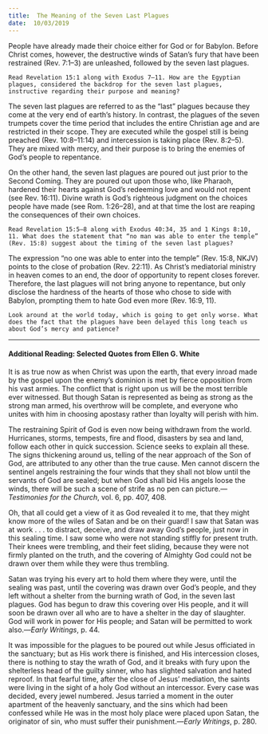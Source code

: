 ```yaml
---
title:  The Meaning of the Seven Last Plagues
date:  10/03/2019
---
```


People have already made their choice either for God or for Babylon. Before Christ comes, however, the destructive winds of Satan’s fury that have been restrained (Rev. 7:1–3) are unleashed, followed by the seven last plagues.

`Read Revelation 15:1 along with Exodus 7–11. How are the Egyptian plagues, considered the backdrop for the seven last plagues, instructive regarding their purpose and meaning?`

The seven last plagues are referred to as the “last” plagues because they come at the very end of earth’s history. In contrast, the plagues of the seven trumpets cover the time period that includes the entire Christian age and are restricted in their scope. They are executed while the gospel still is being preached (Rev. 10:8–11:14) and intercession is taking place (Rev. 8:2–5). They are mixed with mercy, and their purpose is to bring the enemies of God’s people to repentance.

On the other hand, the seven last plagues are poured out just prior to the Second Coming. They are poured out upon those who, like Pharaoh, hardened their hearts against God’s redeeming love and would not repent (see Rev. 16:11). Divine wrath is God’s righteous judgment on the choices people have made (see Rom. 1:26–28), and at that time the lost are reaping the consequences of their own choices.

`Read Revelation 15:5–8 along with Exodus 40:34, 35 and 1 Kings 8:10, 11. What does the statement that “no man was able to enter the temple” (Rev. 15:8) suggest about the timing of the seven last plagues?`

The expression “no one was able to enter into the temple” (Rev. 15:8, NKJV) points to the close of probation (Rev. 22:11). As Christ’s mediatorial ministry in heaven comes to an end, the door of opportunity to repent closes forever. Therefore, the last plagues will not bring anyone to repentance, but only disclose the hardness of the hearts of those who chose to side with Babylon, prompting them to hate God even more (Rev. 16:9, 11).

`Look around at the world today, which is going to get only worse. What does the fact that the plagues have been delayed this long teach us about God’s mercy and patience?`

---

#### Additional Reading: Selected Quotes from Ellen G. White

It is as true now as when Christ was upon the earth, that every inroad made by the gospel upon the enemy’s dominion is met by fierce opposition from his vast armies. The conflict that is right upon us will be the most terrible ever witnessed. But though Satan is represented as being as strong as the strong man armed, his overthrow will be complete, and everyone who unites with him in choosing apostasy rather than loyalty will perish with him. 

The restraining Spirit of God is even now being withdrawn from the world. Hurricanes, storms, tempests, fire and flood, disasters by sea and land, follow each other in quick succession. Science seeks to explain all these. The signs thickening around us, telling of the near approach of the Son of God, are attributed to any other than the true cause. Men cannot discern the sentinel angels restraining the four winds that they shall not blow until the servants of God are sealed; but when God shall bid His angels loose the winds, there will be such a scene of strife as no pen can picture.—_Testimonies for the Church_, vol. 6, pp. 407, 408.

Oh, that all could get a view of it as God revealed it to me, that they might know more of the wiles of Satan and be on their guard! I saw that Satan was at work . . . to distract, deceive, and draw away God’s people, just now in this sealing time. I saw some who were not standing stiffly for present truth. Their knees were trembling, and their feet sliding, because they were not firmly planted on the truth, and the covering of Almighty God could not be drawn over them while they were thus trembling. 

Satan was trying his every art to hold them where they were, until the sealing was past, until the covering was drawn over God’s people, and they left without a shelter from the burning wrath of God, in the seven last plagues. God has begun to draw this covering over His people, and it will soon be drawn over all who are to have a shelter in the day of slaughter. God will work in power for His people; and Satan will be permitted to work also.—_Early Writings_, p. 44. 

It was impossible for the plagues to be poured out while Jesus officiated in the sanctuary; but as His work there is finished, and His intercession closes, there is nothing to stay the wrath of God, and it breaks with fury upon the shelterless head of the guilty sinner, who has slighted salvation and hated reproof. In that fearful time, after the close of Jesus’ mediation, the saints were living in the sight of a holy God without an intercessor. Every case was decided, every jewel numbered. Jesus tarried a moment in the outer apartment of the heavenly sanctuary, and the sins which had been confessed while He was in the most holy place were placed upon Satan, the originator of sin, who must suffer their punishment.—_Early Writings_, p. 280.